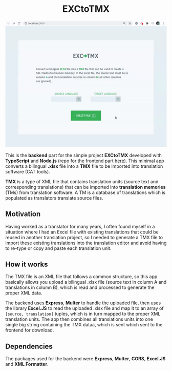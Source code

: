 <h1 align="center">EXCtoTMX</h1>

<p align="center"><img src="./readme/demo.gif" width="550"></p>

This is the **backend** part for the simple project **EXCtoTMX** developed with **TypeScript** and **Node.js** (repo for the frontend part <a href="https://github.com/edmundobiglia/exctotmx-frontend">here</a>). This minimal app converts a bilingual **.xlsx** file into a **TMX** file to be imported into translation software (CAT tools).

**TMX** is a type of XML file that contains translation units (source text and corresponding translations) that can be imported into **translation memories** (TMs) from translation software. A TM is a database of translations which is populated as translators translate source files.

## Motivation

Having worked as a translator for many years, I often found myself in a situation where I had an Excel file with existing translations that could be reused in another translation project, so I needed to generate a TMX file to import these existing translations into the translation editor and avoid having to re-type or copy and paste each translation unit.

## How it works

The TMX file is an XML file that follows a common structure, so this app basically allows you upload a bilingual .xlsx file (source text in column A and translations in column B), which is read and processed to generate the proper XML data.

The backend uses **Express**, **Multer** to handle the uploaded file, then uses the library **Excel.JS** to read the uploaded .xlsx file and map it to an array of `[source, translation]` tuples, which is in turn mapped to the proper XML translation units. The app then combines all translations units into one single big string containing the TMX dataa, which is sent which sent to the frontend for download.

## Dependencies

The packages used for the backend were **Express**, **Multer**, **CORS**, **Excel.JS** and **XML Formatter**.
